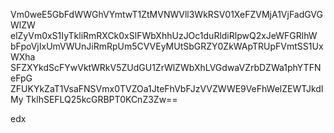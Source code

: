 Vm0weE5GbFdWWGhVYmtwT1ZtMVNWVll3WkRSV01XeFZVMjA1VjFadGVGWlZW
elZyVm0xS1IyTkliRmRXCk0xSlFWbXhhUzJOc1duRldiRlpwQ2xJeWFGRlhW
bFpoVjIxUmVWUnJiRmRpUm5CVVEyMUtSbGRZY0ZkWApTRUpFVmtSS1UxWXha
SFZXYkdScFYwVktWRkV5ZUdGU1ZrWlZWbXhLVGdwaVZrbDZWa1phYTFNeFpG
ZFUKYkZaT1VsaFNSVmx0TVZOa1JteFhVbFJzVVZWWE9VeFhWelZEWTJkdlMy
TklhSEFLQ25kcGRBPT0KCnZ3Zw==

edx